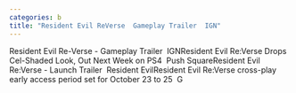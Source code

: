 ```yaml
---
categories: b
title: "Resident Evil ReVerse  Gameplay Trailer  IGN"
---
```

Resident Evil Re-Verse - Gameplay Trailer&nbsp;&nbsp;IGNResident Evil Re:Verse Drops Cel-Shaded Look, Out Next Week on PS4&nbsp;&nbsp;Push SquareResident Evil Re:Verse - Launch Trailer&nbsp;&nbsp;Resident EvilResident Evil Re:Verse cross-play early access period set for October 23 to 25&nbsp;&nbsp;G